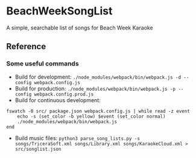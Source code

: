 # BeachWeekSongList
A simple, searchable list of songs for Beach Week Karaoke

## Reference

### Some useful commands

- Build for development: `./node_modules/webpack/bin/webpack.js -d --config webpack.config.js`
- Build for production: `./node_modules/webpack/bin/webpack.js -p --config webpack.config.prod.js`
- Build for continuous development:

```
fswatch -0 src/ package.json webpack.config.js | while read -z event
    echo -s (set_color -b yellow) $event (set_color normal)
    ./node_modules/webpack/bin/webpack.js
end
```

- Build music files: `python3 parse_song_lists.py -s songs/TriceraSoft.xml songs/Library.xml songs/KaraokeCloud.xml > src/songlist.json`
